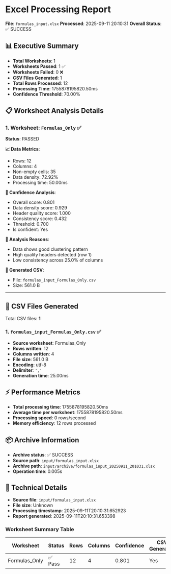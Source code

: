 # Excel Processing Report
**File**: `formulas_input.xlsx`
**Processed**: 2025-09-11 20:10:31
**Overall Status**: ✅ SUCCESS

## 📊 Executive Summary

- **Total Worksheets**: 1
- **Worksheets Passed**: 1 ✅
- **Worksheets Failed**: 0 ❌
- **CSV Files Generated**: 1
- **Total Rows Processed**: 12
- **Processing Time**: 1755878195820.50ms
- **Confidence Threshold**: 70.00%

## 📋 Worksheet Analysis Details

### 1. Worksheet: `Formulas_Only` ✅
**Status**: PASSED

**📈 Data Metrics**:
- Rows: 12
- Columns: 4
- Non-empty cells: 35
- Data density: 72.92%
- Processing time: 50.00ms

**🎯 Confidence Analysis**:
- Overall score: 0.801
- Data density score: 0.929
- Header quality score: 1.000
- Consistency score: 0.432
- Threshold: 0.700
- Is confident: Yes

**📝 Analysis Reasons**:
- Data shows good clustering pattern
- High quality headers detected (row 1)
- Low consistency across 25.0% of columns

**📄 Generated CSV**:
- File: `formulas_input_Formulas_Only.csv`
- Size: 561.0 B

---

## 📄 CSV Files Generated

Total CSV files: **1**

### 1. `formulas_input_Formulas_Only.csv` ✅
- **Source worksheet**: Formulas_Only
- **Rows written**: 12
- **Columns written**: 4
- **File size**: 561.0 B
- **Encoding**: utf-8
- **Delimiter**: `','`
- **Generation time**: 25.00ms

## ⚡ Performance Metrics

- **Total processing time**: 1755878195820.50ms
- **Average time per worksheet**: 1755878195820.50ms
- **Processing speed**: 0 rows/second
- **Memory efficiency**: 12 rows processed

## 📦 Archive Information

- **Archive status**: ✅ SUCCESS
- **Source path**: `input/formulas_input.xlsx`
- **Archive path**: `input/archive/formulas_input_20250911_201031.xlsx`
- **Operation time**: 0.005s

## 🔧 Technical Details

- **Source file**: `input/formulas_input.xlsx`
- **File size**: Unknown
- **Processing timestamp**: 2025-09-11T20:10:31.652923
- **Report generated**: 2025-09-11T20:10:31.653398

### Worksheet Summary Table

| Worksheet | Status | Rows | Columns | Confidence | CSV Generated |
|-----------|--------|------|---------|------------|---------------|
| Formulas_Only | ✅ Pass | 12 | 4 | 0.801 | Yes |
